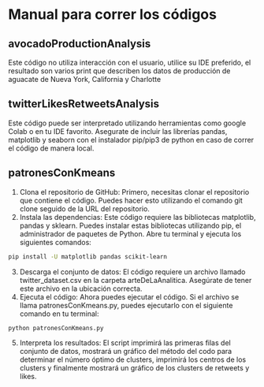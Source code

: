 # Manual para correr los códigos

## avocadoProductionAnalysis
Este código no utiliza interacción con el usuario, utilice su IDE preferido, el resultado son varios print que describen los datos de producción de aguacate de Nueva York, California y Charlotte

## twitterLikesRetweetsAnalysis

Este código puede ser interpretado utilizando herramientas como google Colab o en tu IDE favorito. Asegurate de incluir las librerías pandas, matplotlib y seaborn con el instalador pip/pip3 de python en caso de correr el código de manera local.

## patronesConKmeans
1. Clona el repositorio de GitHub: Primero, necesitas clonar el repositorio que contiene el código. Puedes hacer esto utilizando el comando git clone seguido de la URL del repositorio.
2. Instala las dependencias: Este código requiere las bibliotecas matplotlib, pandas y sklearn. Puedes instalar estas bibliotecas utilizando pip, el administrador de paquetes de Python. Abre tu terminal y ejecuta los siguientes comandos:
```bash
pip install -U matplotlib pandas scikit-learn
```
3. Descarga el conjunto de datos: El código requiere un archivo llamado twitter_dataset.csv en la carpeta arteDeLaAnalitica. Asegúrate de tener este archivo en la ubicación correcta.
4. Ejecuta el código: Ahora puedes ejecutar el código. Si el archivo se llama patronesConKmeans.py, puedes ejecutarlo con el siguiente comando en tu terminal:
```bash
python patronesConKmeans.py
```
5. Interpreta los resultados: El script imprimirá las primeras filas del conjunto de datos, mostrará un gráfico del método del codo para determinar el número óptimo de clusters, imprimirá los centros de los clusters y finalmente mostrará un gráfico de los clusters de retweets y likes.
